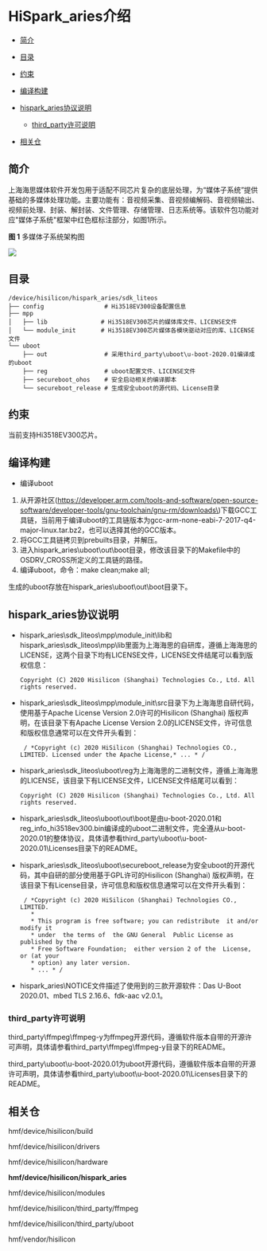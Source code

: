 # HiSpark\_aries介绍<a name="ZH-CN_TOPIC_0000001083397464"></a>

-   [简介](#section11660541593)
-   [目录](#section161941989596)
-   [约束](#section119744591305)
-   [编译构建](#section137768191623)
-   [hispark\_aries协议说明](#section1312121216216)
    -   [third\_party许可说明](#section129654513264)

-   [相关仓](#section1371113476307)

## 简介<a name="section11660541593"></a>

上海海思媒体软件开发包用于适配不同芯片复杂的底层处理，为“媒体子系统”提供基础的多媒体处理功能。主要功能有：音视频采集、音视频编解码、音视频输出、视频前处理、封装、解封装、文件管理、存储管理、日志系统等。该软件包功能对应"媒体子系统"框架中红色框标注部分，如图1所示。

**图 1**  多媒体子系统架构图<a name="fig4460722185514"></a>  


![](figures/zh-cn_image_0000001130968245.png)

## 目录<a name="section161941989596"></a>

```
/device/hisilicon/hispark_aries/sdk_liteos
├── config                 # Hi3518EV300设备配置信息
├── mpp
│   ├── lib               # Hi3518EV300芯片的媒体库文件、LICENSE文件
│   └── module_init       # Hi3518EV300芯片媒体各模块驱动对应的库、LICENSE文件
└── uboot
    ├── out                # 采用third_party\uboot\u-boot-2020.01编译成的uboot
    ├── reg                # uboot配置文件、LICENSE文件
    ├── secureboot_ohos    # 安全启动相关的编译脚本
    └── secureboot_release # 生成安全uboot的源代码、License目录
```

## 约束<a name="section119744591305"></a>

当前支持Hi3518EV300芯片。

## 编译构建<a name="section137768191623"></a>

-   编译uboot

1.  从开源社区\(https://developer.arm.com/tools-and-software/open-source-software/developer-tools/gnu-toolchain/gnu-rm/downloads\)下载GCC工具链，当前用于编译uboot的工具链版本为gcc-arm-none-eabi-7-2017-q4-major-linux.tar.bz2，也可以选择其他的GCC版本。
2.  将GCC工具链拷贝到prebuilts目录，并解压。
3.  进入hispark\_aries\\uboot\\out\\boot目录，修改该目录下的Makefile中的OSDRV\_CROSS所定义的工具链的路径。
4.  编译uboot，命令：make clean;make all;

生成的uboot存放在hispark\_aries\\uboot\\out\\boot目录下。

## hispark\_aries协议说明<a name="section1312121216216"></a>

-   hispark\_aries\\sdk\_liteos\\mpp\\module\_init\\lib和hispark\_aries\\sdk\_liteos\\mpp\\lib里面为上海海思的自研库，遵循上海海思的LICENSE，这两个目录下均有LICENSE文件，LICENSE文件结尾可以看到版权信息：

    ```
    Copyright (C) 2020 Hisilicon (Shanghai) Technologies Co., Ltd. All rights reserved.
    ```

-   hispark\_aries\\sdk\_liteos\\mpp\\module\_init\\src目录下为上海海思自研代码，使用基于Apache License Version 2.0许可的Hisilicon \(Shanghai\) 版权声明，在该目录下有Apache License Version 2.0的LICENSE文件，许可信息和版权信息通常可以在文件开头看到：

    ```
     / *Copyright (c) 2020 HiSilicon (Shanghai) Technologies CO., LIMITED. Licensed under the Apache License,* ... * / 
    ```

-   hispark\_aries\\sdk\_liteos\\uboot\\reg为上海海思的二进制文件，遵循上海海思的LICENSE，该目录下有LICENSE文件，LICENSE文件结尾可以看到：

    ```
    Copyright (C) 2020 Hisilicon (Shanghai) Technologies Co., Ltd. All rights reserved.
    ```

-   hispark\_aries\\sdk\_liteos\\uboot\\out\\boot是由u-boot-2020.01和reg\_info\_hi3518ev300.bin编译成的uboot二进制文件，完全遵从u-boot-2020.01的整体协议，具体请参看third\_party\\uboot\\u-boot-2020.01\\Licenses目录下的README。
-   hispark\_aries\\sdk\_liteos\\uboot\\secureboot\_release为安全uboot的开源代码，其中自研的部分使用基于GPL许可的Hisilicon \(Shanghai\) 版权声明，在该目录下有License目录，许可信息和版权信息通常可以在文件开头看到：

    ```
     / *Copyright (c) 2020 HiSilicon (Shanghai) Technologies CO., LIMITED. 
       *
       * This program is free software; you can redistribute  it and/or modify it
       * under  the terms of  the GNU General  Public License as published by the
       * Free Software Foundation;  either version 2 of the  License, or (at your
       * option) any later version.
       * ... * / 
    ```

-   hispark\_aries\\NOTICE文件描述了使用到的三款开源软件：Das U-Boot 2020.01、mbed TLS 2.16.6、fdk-aac v2.0.1。

### third\_party许可说明<a name="section129654513264"></a>

third\_party\\ffmpeg\\ffmpeg-y为ffmpeg开源代码，遵循软件版本自带的开源许可声明，具体请参看third\_party\\ffmpeg\\ffmpeg-y目录下的README。

third\_party\\uboot\\u-boot-2020.01为uboot开源代码，遵循软件版本自带的开源许可声明，具体请参看third\_party\\uboot\\u-boot-2020.01\\Licenses目录下的README。

## 相关仓<a name="section1371113476307"></a>

hmf/device/hisilicon/build

hmf/device/hisilicon/drivers

hmf/device/hisilicon/hardware

**hmf/device/hisilicon/hispark\_aries**

hmf/device/hisilicon/modules

hmf/device/hisilicon/third\_party/ffmpeg

hmf/device/hisilicon/third\_party/uboot

hmf/vendor/hisilicon

